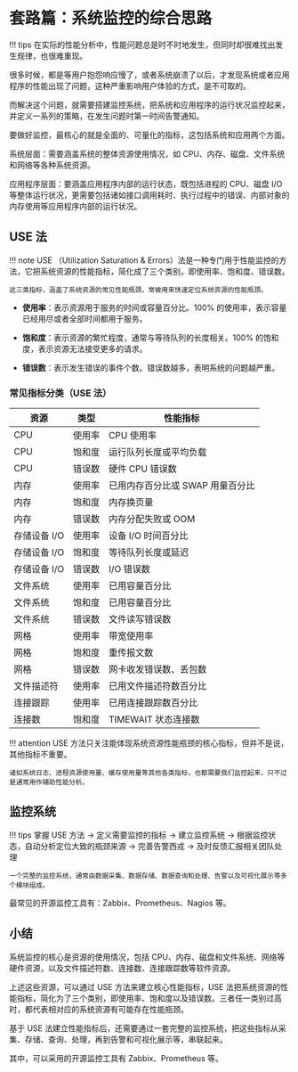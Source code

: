 # 套路篇：系统监控的综合思路

!!! tips
    在实际的性能分析中，性能问题总是时不时地发生，但同时却很难找出发生规律，也很难重现。

很多时候，都是等用户抱怨响应慢了，或者系统崩溃了以后，才发现系统或者应用程序的性能出现了问题，这种严重影响用户体验的方式，是不可取的。

而解决这个问题，就需要搭建监控系统，把系统和应用程序的运行状况监控起来，并定义一系列的策略，在发生问题时第一时间告警通知。

要做好监控，最核心的就是全面的、可量化的指标，这包括系统和应用两个方面。

系统层面：需要涵盖系统的整体资源使用情况，如 CPU、内存、磁盘、文件系统和网络等各种系统资源。

应用程序层面：要涵盖应用程序内部的运行状态，既包括进程的 CPU、磁盘 I/O 等整体运行状况，更需要包括诸如接口调用耗时、执行过程中的错误、内部对象的内存使用等应用程序内部的运行状况。

## USE 法

!!! note
    USE （Utilization Saturation & Errors）法是一种专门用于性能监控的方法，它把系统资源的性能指标，简化成了三个类别，即使用率、饱和度、错误数。

    这三类指标，涵盖了系统资源的常见性能瓶颈，常被用来快速定位系统资源的性能瓶颈。

- **使用率**：表示资源用于服务的时间或容量百分比。100% 的使用率，表示容量已经用尽或者全部时间都用于服务。

- **饱和度**：表示资源的繁忙程度，通常与等待队列的长度相关。100% 的饱和度，表示资源无法接受更多的请求。

- **错误数**：表示发生错误的事件个数。错误数越多，表明系统的问题越严重。
  
### 常见指标分类（USE 法）

| 资源         | 类型   | 性能指标                         |
| ------------ | ------ | -------------------------------- |
| CPU          | 使用率 | CPU 使用率                       |
| CPU          | 饱和度 | 运行队列长度或平均负载           |
| CPU          | 错误数 | 硬件 CPU 错误数                  |
| 内存         | 使用率 | 已用内存百分比或 SWAP 用量百分比 |
| 内存         | 饱和度 | 内存换页量                       |
| 内存         | 错误数 | 内存分配失败或 OOM               |
| 存储设备 I/O | 使用率 | 设备 I/O 时间百分比              |
| 存储设备 I/O | 饱和度 | 等待队列长度或延迟               |
| 存储设备 I/O | 错误数 | I/O 错误数                       |
| 文件系统     | 使用率 | 已用容量百分比                   |
| 文件系统     | 饱和度 | 已用容量百分比                   |
| 文件系统     | 错误数 | 文件读写错误数                   |
| 网格         | 使用率 | 带宽使用率                       |
| 网格         | 饱和度 | 重传报文数                       |
| 网格         | 错误数 | 网卡收发错误数、丢包数           |
| 文件描述符   | 使用率 | 已用文件描述符数百分比           |
| 连接跟踪     | 使用率 | 已用连接跟踪数百分比             |
| 连接数       | 饱和度 | TIMEWAIT 状态连接数              |


!!! attention
    USE 方法只关注能体现系统资源性能瓶颈的核心指标，但并不是说，其他指标不重要。
    
    诸如系统日志、进程资源使用量、缓存使用量等其他各类指标，也都需要我们监控起来，只不过是通常用作辅助性能分析。


## 监控系统

!!! tips
    掌握 USE 方法 -> 定义需要监控的指标 -> 建立监控系统 -> 根据监控状态，自动分析定位大致的瓶颈来源 -> 完善告警西戎 -> 及时反馈汇报相关团队处理

    一个完整的监控系统，通常由数据采集、数据存储、数据查询和处理、告警以及可视化展示等多个模块组成。  

最常见的开源监控工具有：Zabbix、Prometheus、Nagios 等。


## 小结

系统监控的核心是资源的使用情况，包括 CPU、内存、磁盘和文件系统、网络等硬件资源，以及文件描述符数、连接数、连接跟踪数等软件资源。

上述这些资源，可以通过 USE 方法来建立核心性能指标，USE 法把系统资源的性能指标，简化为了三个类别，即使用率、饱和度以及错误数。三者任一类别过高时，都代表相对应的系统资源有可能存在性能瓶颈。

基于 USE 法建立性能指标后，还需要通过一套完整的监控系统，把这些指标从采集、存储、查询、处理，再到告警和可视化展示等，串联起来。

其中，可以采用的开源监控工具有 Zabbix、Prometheus 等。
